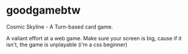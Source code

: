 # goodgamebtw
Cosmic Skyline - A Turn-based card game.

A valiant effort at a web game.
Make sure your screen is big, cause if it isn't, the game is unplayable (i'm a css beginner)
